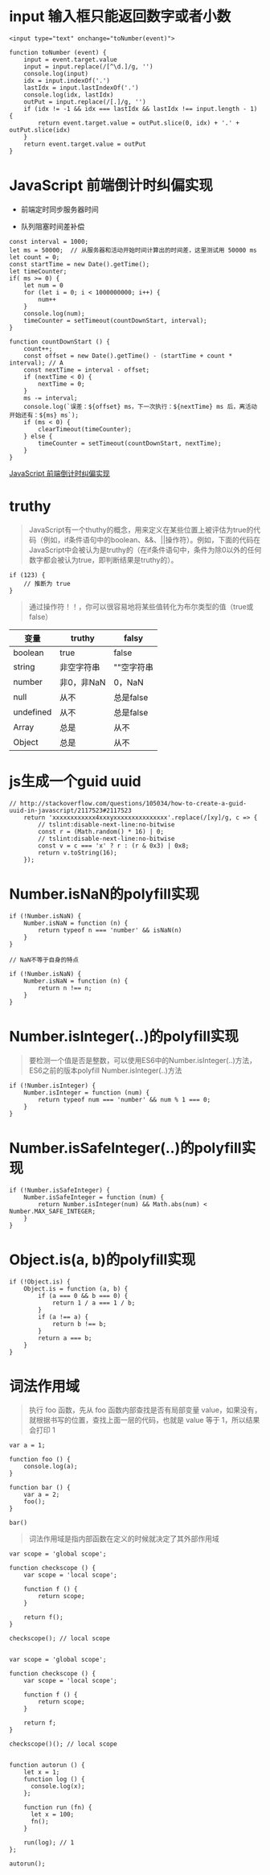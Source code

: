 # input 输入框只能返回数字或者小数

```
<input type="text" onchange="toNumber(event)">

function toNumber (event) {
    input = event.target.value
    input = input.replace(/[^\d.]/g, '')
    console.log(input)
    idx = input.indexOf('.')
    lastIdx = input.lastIndexOf('.')
    console.log(idx, lastIdx)
    outPut = input.replace(/[.]/g, '')
    if (idx != -1 && idx === lastIdx && lastIdx !== input.length - 1) {
        return event.target.value = outPut.slice(0, idx) + '.' + outPut.slice(idx)
    }
    return event.target.value = outPut
}
```

# JavaScript 前端倒计时纠偏实现

- 前端定时同步服务器时间

- 队列阻塞时间差补偿

```
const interval = 1000;
let ms = 50000;  // 从服务器和活动开始时间计算出的时间差，这里测试用 50000 ms
let count = 0;
const startTime = new Date().getTime();
let timeCounter;
if( ms >= 0) {
    let num = 0
    for (let i = 0; i < 1000000000; i++) {
        num++
    }
    console.log(num);
    timeCounter = setTimeout(countDownStart, interval);
}
 
function countDownStart () {
    count++;
    const offset = new Date().getTime() - (startTime + count * interval); // A
    const nextTime = interval - offset;
    if (nextTime < 0) { 
        nextTime = 0;
    }
    ms -= interval;
    console.log(`误差：${offset} ms，下一次执行：${nextTime} ms 后，离活动开始还有：${ms} ms`);
    if (ms < 0) {
        clearTimeout(timeCounter);
    } else {
        timeCounter = setTimeout(countDownStart, nextTime);
    }
}
```
[JavaScript 前端倒计时纠偏实现](https://juejin.im/post/5badf8305188255c8e728adc)

# truthy

> JavaScript有一个thuthy的概念，用来定义在某些位置上被评估为true的代码（例如，if条件语句中的boolean、&&、||操作符）。例如，下面的代码在JavaScript中会被认为是truthy的（在if条件语句中，条件为除0以外的任何数字都会被认为true，即判断结果是truthy的）。

```
if (123) {
    // 推断为 true
}
```

> 通过操作符！！，你可以很容易地将某些值转化为布尔类型的值（true或false）

变量 | truthy | falsy
-- | -- | --
boolean | true | false
string | 非空字符串 | ""空字符串
number | 非0，非NaN | 0，NaN
null | 从不 | 总是false
undefined | 从不 | 总是false
Array | 总是 | 从不
Object | 总是 | 从不

# js生成一个guid uuid

```
// http://stackoverflow.com/questions/105034/how-to-create-a-guid-uuid-in-javascript/2117523#2117523
    return 'xxxxxxxxxxxx4xxxyxxxxxxxxxxxxxxx'.replace(/[xy]/g, c => {
        // tslint:disable-next-line:no-bitwise
        const r = (Math.random() * 16) | 0;
        // tslint:disable-next-line:no-bitwise
        const v = c === 'x' ? r : (r & 0x3) | 0x8;
        return v.toString(16);
    });
```

# Number.isNaN的polyfill实现

```
if (!Number.isNaN) {
    Number.isNaN = function (n) {
        return typeof n === 'number' && isNaN(n)
    }
}

// NaN不等于自身的特点

if (!Number.isNaN) {
    Number.isNaN = function (n) {
        return n !== n;
    }
}
```

# Number.isInteger(..)的polyfill实现

> 要检测一个值是否是整数，可以使用ES6中的Number.isInteger(..)方法，ES6之前的版本polyfill Number.isInteger(..)方法

```
if (!Number.isInteger) {
    Number.isInteger = function (num) {
        return typeof num === 'number' && num % 1 === 0;
    }
}
```

# Number.isSafeInteger(..)的polyfill实现

```
if (!Number.isSafeInteger) {
    Number.isSafeInteger = function (num) {
        return Number.isInteger(num) && Math.abs(num) < Number.MAX_SAFE_INTEGER;
    }
}
```

# Object.is(a, b)的polyfill实现

```
if (!Object.is) {
    Object.is = function (a, b) {
        if (a === 0 && b === 0) {
            return 1 / a === 1 / b;
        }
        if (a !== a) {
            return b !== b;
        }
        return a === b;
    }
}
```

# 词法作用域

> 执行 foo 函数，先从 foo 函数内部查找是否有局部变量 value，如果没有，就根据书写的位置，查找上面一层的代码，也就是 value 等于 1，所以结果会打印 1

```
var a = 1;

function foo () {
    console.log(a);
}

function bar () {
    var a = 2;
    foo();
}

bar()

```

> 词法作用域是指内部函数在定义的时候就决定了其外部作用域

```
var scope = 'global scope';

function checkscope () {
    var scope = 'local scope';

    function f () {
        return scope;
    }

    return f();
} 

checkscope(); // local scope


var scope = 'global scope';

function checkscope () {
    var scope = 'local scope';

    function f () {
        return scope;
    }

    return f;
} 

checkscope()(); // local scope


function autorun () {
    let x = 1;
    function log () {
      console.log(x);
    };
    
    function run (fn) {
      let x = 100;
      fn();
    }
    
    run(log); // 1
};

autorun();

```